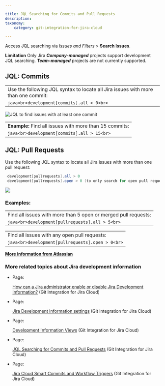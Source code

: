 ```yaml
---

title: JQL Searching for Commits and Pull Requests
description:
taxonomy:
    category: git-integration-for-jira-cloud

---
```

Access JQL searching via _Issues and Filters_ > **Search Issues**.

**Limitation**
Only Jira _**Company-managed**_ projects support development JQL searching. _**Team-managed**_ projects are not currently supported.

## JQL: Commits

|     |
| --- |
| Use the following JQL syntax to locate all Jira issues with more than one commit: |
| ```java<br>development[commits].all > 0<br>``` |

![JQL to find issues with at least one commit](https://bigbrassband.atlassian.net/wiki/download/attachments/643596299/jql-seach-commit-issues.png?version=2&modificationDate=1595583094730&cacheVersion=1&api=v2)

|     |
| --- |
| **Example:** Find all issues with more than 15 commits: |
| ```java<br>development[commits].all > 15<br>``` |

## JQL: Pull Requests

Use the following JQL syntax to locate all Jira issues with more than one pull request:

```java
 development[pullrequests].all > 0
 development[pullrequests].open > 0 (to only search for open pull requests)
```

![](https://bigbrassband.atlassian.net/wiki/download/attachments/643596299/image-20200724-094910.png?version=1&modificationDate=1595584161928&cacheVersion=1&api=v2)

### Examples:

|     |
| --- |
| Find all issues with more than 5 open or merged pull requests: |
| ```java<br>development[pullrequests].all > 5<br>``` |

|     |
| --- |
| Find all issues with any open pull requests: |
| ```java<br>development[pullrequests].open > 0<br>``` |

[**More information from Atlassian**](https://confluence.atlassian.com/jirasoftwarecloud/advanced-searching-developer-reference-967312910.html)

### More related topics about Jira development information

*   Page:

    [How can a Jira administrator enable or disable Jira Development Information?](/wiki/spaces/GITCLOUD/pages/1941373145) (Git Integration for Jira Cloud)

*   Page:

    [Jira Development Information settings](/wiki/spaces/GITCLOUD/pages/1941373113/Jira+Development+Information+settings) (Git Integration for Jira Cloud)

*   Page:

    [Development Information Views](/wiki/spaces/GITCLOUD/pages/643203115/Development+Information+Views) (Git Integration for Jira Cloud)

*   Page:

    [JQL Searching for Commits and Pull Requests](/wiki/spaces/GITCLOUD/pages/643596299/JQL+Searching+for+Commits+and+Pull+Requests) (Git Integration for Jira Cloud)

*   Page:

    [Jira Cloud Smart Commits and Workflow Triggers](/wiki/spaces/GITCLOUD/pages/144310383/Jira+Cloud+Smart+Commits+and+Workflow+Triggers) (Git Integration for Jira Cloud)
